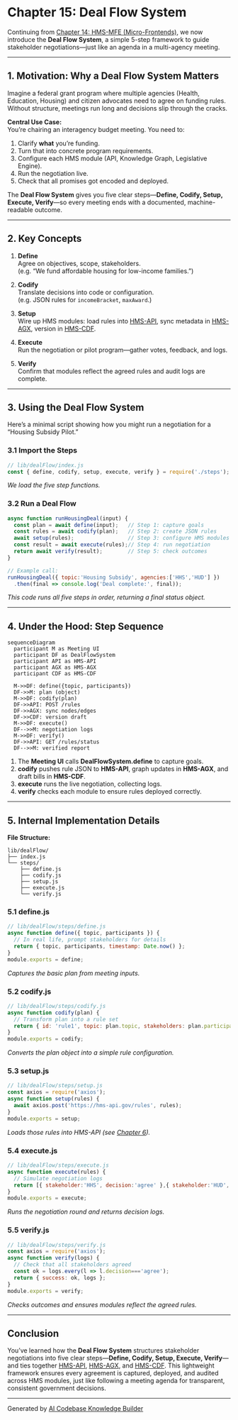 # Chapter 15: Deal Flow System

Continuing from [Chapter 14: HMS-MFE (Micro-Frontends)](14_hms_mfe__micro_frontends__.md), we now introduce the **Deal Flow System**, a simple 5-step framework to guide stakeholder negotiations—just like an agenda in a multi-agency meeting.

---

## 1. Motivation: Why a Deal Flow System Matters

Imagine a federal grant program where multiple agencies (Health, Education, Housing) and citizen advocates need to agree on funding rules. Without structure, meetings run long and decisions slip through the cracks.

**Central Use Case:**  
You’re chairing an interagency budget meeting. You need to:

1. Clarify **what** you’re funding.  
2. Turn that into concrete program requirements.  
3. Configure each HMS module (API, Knowledge Graph, Legislative Engine).  
4. Run the negotiation live.  
5. Check that all promises got encoded and deployed.

The **Deal Flow System** gives you five clear steps—**Define, Codify, Setup, Execute, Verify**—so every meeting ends with a documented, machine-readable outcome.

---

## 2. Key Concepts

1. **Define**  
   Agree on objectives, scope, stakeholders.  
   (e.g. “We fund affordable housing for low-income families.”)

2. **Codify**  
   Translate decisions into code or configuration.  
   (e.g. JSON rules for `incomeBracket`, `maxAward`.)

3. **Setup**  
   Wire up HMS modules: load rules into [HMS-API](06_hms_api__backend_api__.md), sync metadata in [HMS-AGX](07_hms_agx__knowledge_graph__.md), version in [HMS-CDF](11_hms_cdf__legislative_engine__.md).

4. **Execute**  
   Run the negotiation or pilot program—gather votes, feedback, and logs.

5. **Verify**  
   Confirm that modules reflect the agreed rules and audit logs are complete.

---

## 3. Using the Deal Flow System

Here’s a minimal script showing how you might run a negotiation for a “Housing Subsidy Pilot.”

### 3.1 Import the Steps

```js
// lib/dealFlow/index.js
const { define, codify, setup, execute, verify } = require('./steps');
```
*We load the five step functions.*

### 3.2 Run a Deal Flow

```js
async function runHousingDeal(input) {
  const plan = await define(input);   // Step 1: capture goals
  const rules = await codify(plan);   // Step 2: create JSON rules
  await setup(rules);                 // Step 3: configure HMS modules
  const result = await execute(rules);// Step 4: run negotiation
  return await verify(result);        // Step 5: check outcomes
}

// Example call:
runHousingDeal({ topic:'Housing Subsidy', agencies:['HHS','HUD'] })
  .then(final => console.log('Deal complete:', final));
```
*This code runs all five steps in order, returning a final status object.*

---

## 4. Under the Hood: Step Sequence

```mermaid
sequenceDiagram
  participant M as Meeting UI
  participant DF as DealFlowSystem
  participant API as HMS-API
  participant AGX as HMS-AGX
  participant CDF as HMS-CDF

  M->>DF: define({topic, participants})
  DF->>M: plan (object)
  M->>DF: codify(plan)
  DF->>API: POST /rules
  DF->>AGX: sync nodes/edges
  DF->>CDF: version draft
  M->>DF: execute()
  DF-->>M: negotiation logs
  M->>DF: verify()
  DF->>API: GET /rules/status
  DF-->>M: verified report
```

1. The **Meeting UI** calls **DealFlowSystem.define** to capture goals.  
2. **codify** pushes rule JSON to **HMS-API**, graph updates in **HMS-AGX**, and draft bills in **HMS-CDF**.  
3. **execute** runs the live negotiation, collecting logs.  
4. **verify** checks each module to ensure rules deployed correctly.

---

## 5. Internal Implementation Details

**File Structure:**

```
lib/dealFlow/
├── index.js
└── steps/
    ├── define.js
    ├── codify.js
    ├── setup.js
    ├── execute.js
    └── verify.js
```

### 5.1 define.js

```js
// lib/dealFlow/steps/define.js
async function define({ topic, participants }) {
  // In real life, prompt stakeholders for details
  return { topic, participants, timestamp: Date.now() };
}
module.exports = define;
```
*Captures the basic plan from meeting inputs.*

### 5.2 codify.js

```js
// lib/dealFlow/steps/codify.js
async function codify(plan) {
  // Transform plan into a rule set
  return { id: 'rule1', topic: plan.topic, stakeholders: plan.participants };
}
module.exports = codify;
```
*Converts the plan object into a simple rule configuration.*

### 5.3 setup.js

```js
// lib/dealFlow/steps/setup.js
const axios = require('axios');
async function setup(rules) {
  await axios.post('https://hms-api.gov/rules', rules);
}
module.exports = setup;
```
*Loads those rules into HMS-API (see [Chapter 6](06_hms_api__backend_api__.md)).*

### 5.4 execute.js

```js
// lib/dealFlow/steps/execute.js
async function execute(rules) {
  // Simulate negotiation logs
  return [{ stakeholder:'HHS', decision:'agree' },{ stakeholder:'HUD', decision:'agree' }];
}
module.exports = execute;
```
*Runs the negotiation round and returns decision logs.*

### 5.5 verify.js

```js
// lib/dealFlow/steps/verify.js
const axios = require('axios');
async function verify(logs) {
  // Check that all stakeholders agreed
  const ok = logs.every(l => l.decision==='agree');
  return { success: ok, logs };
}
module.exports = verify;
```
*Checks outcomes and ensures modules reflect the agreed rules.*

---

## Conclusion

You’ve learned how the **Deal Flow System** structures stakeholder negotiations into five clear steps—**Define, Codify, Setup, Execute, Verify**—and ties together [HMS-API](06_hms_api__backend_api__.md), [HMS-AGX](07_hms_agx__knowledge_graph__.md), and [HMS-CDF](11_hms_cdf__legislative_engine__.md). This lightweight framework ensures every agreement is captured, deployed, and audited across HMS modules, just like following a meeting agenda for transparent, consistent government decisions.

---

Generated by [AI Codebase Knowledge Builder](https://github.com/The-Pocket/Tutorial-Codebase-Knowledge)